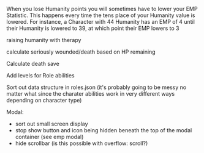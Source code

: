 
When you lose Humanity points you will sometimes have to lower your EMP Statistic. This happens every time the tens place of your Humanity value is lowered. For instance, a Character with 44 Humanity has an EMP of 4 until their Humanity is lowered to 39, at which point their EMP lowers to 3

raising humanity with therapy

calculate seriously wounded/death based on HP remaining

Calculate death save

Add levels for Role abilities

Sort out data structure in roles.json (it's probably going to be messy no matter what since the charater abilities work in very different ways depending on character type)

Modal: 
- sort out small screen display
- stop show button and icon being hidden beneath the top of the modal container (see emp modal)
- hide scrollbar (is this possible with overflow: scroll?)

  

